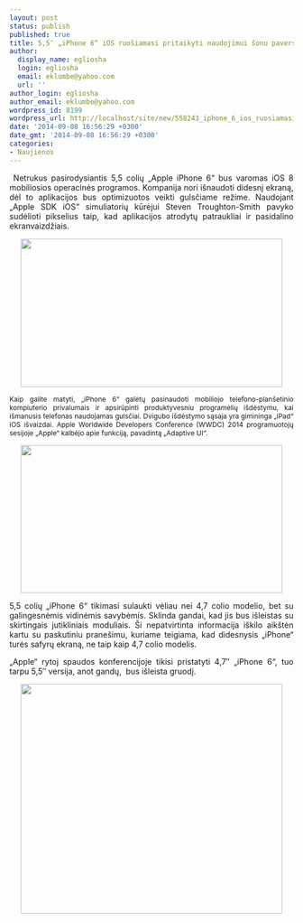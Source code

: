 ```yaml
---
layout: post
status: publish
published: true
title: 5,5″ „iPhone 6“ iOS ruošiamasi pritaikyti naudojimui šonu paverstame telefone
author:
  display_name: egliosha
  login: egliosha
  email: eklumbe@yahoo.com
  url: ''
author_login: egliosha
author_email: eklumbe@yahoo.com
wordpress_id: 8199
wordpress_url: http://localhost/site/new/558243_iphone_6_ios_ruosiamasi_pritaikyti_naudojimui_paverstame_sonu_telefone/
date: '2014-09-08 16:56:29 +0300'
date_gmt: '2014-09-08 16:56:29 +0300'
categories:
- Naujienos
---
```

<p style="text-align: justify;">
	&nbsp;Netrukus pasirodysiantis 5,5 colių &bdquo;Apple iPhone 6&ldquo; bus varomas iOS 8 mobiliosios operacinės programos. Kompanija nori i&scaron;naudoti didesnį ekraną, dėl to aplikacijos bus optimizuotos veikti gulsčiame režime. Naudojant &bdquo;Apple SDK iOS&ldquo; simuliatorių kūrėjui Steven Troughton-Smith pavyko sudėlioti pikselius taip, kad aplikacijos atrodytų patraukliai ir pasidalino ekranvaizdžiais.</p>
<p style="text-align: center;">
	<span style="font-size: 12px;"><a href="http://technews.lt/userfiles/1(7).jpg"><img alt="" src="http://technews.lt/userfiles/1(7).jpg" style="width: 464px; height: 263px;" /></a></span></p>
<p style="text-align: justify;">
	<span style="font-size: 12px;">Kaip galite matyti, &bdquo;iPhone 6&ldquo; galėtų pasinaudoti mobiliojo telefono-plan&scaron;etinio kompiuterio privalumais ir apsirūpinti produktyvesniu programėlių i&scaron;dėstymu, kai i&scaron;manusis telefonas naudojamas gulsčiai. Dvigubo i&scaron;dėstymo sąsaja yra gimininga &bdquo;iPad&ldquo; iOS i&scaron;vaizdai. Apple Worldwide Developers Conference (WWDC) 2014 programuotojų sesijoje &bdquo;Apple&ldquo; kalbėjo apie funkciją, pavadintą &bdquo;Adaptive UI&ldquo;.</span></p>
<p style="text-align: center;">
	<span style="font-size: 12px;"><a href="http://technews.lt/userfiles/2(3).jpg"><img alt="" src="http://technews.lt/userfiles/2(3).jpg" style="width: 464px; height: 262px;" /></a></span></p>
<p style="text-align: justify;">
	5,5 colių &bdquo;iPhone 6&ldquo; tikimasi sulaukti vėliau nei 4,7 colio modelio, bet su galingesnėmis vidinėmis savybėmis. Sklinda gandai, kad jis bus i&scaron;leistas su skirtingais jutikliniais moduliais. &Scaron;i nepatvirtinta informacija i&scaron;kilo aik&scaron;tėn kartu su paskutiniu prane&scaron;imu, kuriame teigiama, kad didesnysis &bdquo;iPhone&ldquo; turės safyrų ekraną, ne taip kaip 4,7 colio modelis.</p>
<p style="text-align: justify;">
	&bdquo;Apple&ldquo; rytoj spaudos konferencijoje tikisi pristatyti 4,7&Prime; &bdquo;iPhone 6&ldquo;, tuo tarpu 5,5&Prime; versija, anot gandų,&nbsp; bus i&scaron;leista gruodį.&nbsp;</p>
<p style="text-align: center;">
	<a href="http://technews.lt/userfiles/3(4).jpg"><img alt="" src="http://technews.lt/userfiles/3(4).jpg" style="width: 464px; height: 407px;" /></a></p>
